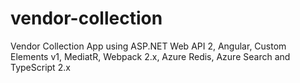 # vendor-collection
Vendor Collection App using ASP.NET Web API 2, Angular, Custom Elements v1, MediatR, Webpack 2.x, Azure Redis, Azure Search and TypeScript 2.x
